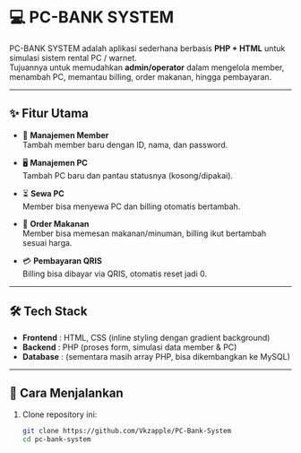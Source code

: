 # 💻 PC-BANK SYSTEM

PC-BANK SYSTEM adalah aplikasi sederhana berbasis **PHP + HTML** untuk simulasi sistem rental PC / warnet.  
Tujuannya untuk memudahkan **admin/operator** dalam mengelola member, menambah PC, memantau billing, order makanan, hingga pembayaran.

---

## ✨ Fitur Utama

- 👤 **Manajemen Member**  
  Tambah member baru dengan ID, nama, dan password.

- 🖥️ **Manajemen PC**  
  Tambah PC baru dan pantau statusnya (kosong/dipakai).

- ⏳ **Sewa PC**  
  Member bisa menyewa PC dan billing otomatis bertambah.

- 🍔 **Order Makanan**  
  Member bisa memesan makanan/minuman, billing ikut bertambah sesuai harga.

- 💳 **Pembayaran QRIS**  
  Billing bisa dibayar via QRIS, otomatis reset jadi 0.

---

## 🛠️ Tech Stack

- **Frontend** : HTML, CSS (inline styling dengan gradient background)
- **Backend** : PHP (proses form, simulasi data member & PC)
- **Database** : (sementara masih array PHP, bisa dikembangkan ke MySQL)

---

## 🚀 Cara Menjalankan

1. Clone repository ini:
   ```bash
   git clone https://github.com/Vkzapple/PC-Bank-System
   cd pc-bank-system
   ```
